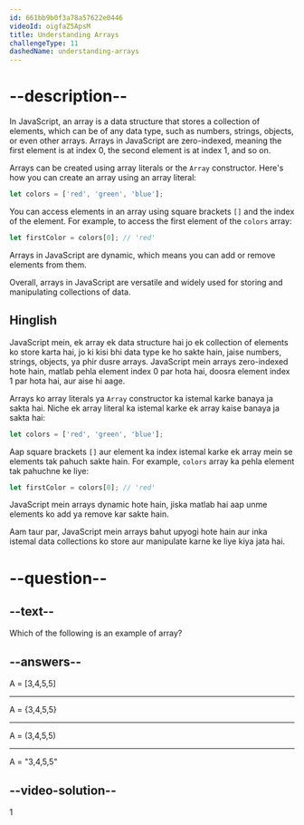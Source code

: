 ```yaml
---
id: 661bb9b0f3a78a57622e0446
videoId: oigfaZ5ApsM
title: Understanding Arrays
challengeType: 11
dashedName: understanding-arrays
---
```


# --description--

In JavaScript, an array is a data structure that stores a collection of elements, which can be of any data type, such as numbers, strings, objects, or even other arrays. Arrays in JavaScript are zero-indexed, meaning the first element is at index 0, the second element is at index 1, and so on.

Arrays can be created using array literals or the `Array` constructor. Here's how you can create an array using an array literal:

```javascript
let colors = ['red', 'green', 'blue'];
```

You can access elements in an array using square brackets `[]` and the index of the element. For example, to access the first element of the `colors` array:

```javascript
let firstColor = colors[0]; // 'red'
```

Arrays in JavaScript are dynamic, which means you can add or remove elements from them.

Overall, arrays in JavaScript are versatile and widely used for storing and manipulating collections of data.
<h2>Hinglish</h2>
JavaScript mein, ek array ek data structure hai jo ek collection of elements ko store karta hai, jo ki kisi bhi data type ke ho sakte hain, jaise numbers, strings, objects, ya phir dusre arrays. JavaScript mein arrays zero-indexed hote hain, matlab pehla element index 0 par hota hai, doosra element index 1 par hota hai, aur aise hi aage.

Arrays ko array literals ya `Array` constructor ka istemal karke banaya ja sakta hai. Niche ek array literal ka istemal karke ek array kaise banaya ja sakta hai:

```javascript
let colors = ['red', 'green', 'blue'];
```

Aap square brackets `[]` aur element ka index istemal karke ek array mein se elements tak pahuch sakte hain. For example, `colors` array ka pehla element tak pahuchne ke liye:

```javascript
let firstColor = colors[0]; // 'red'
```

JavaScript mein arrays dynamic hote hain, jiska matlab hai aap unme elements ko add ya remove kar sakte hain.

Aam taur par, JavaScript mein arrays bahut upyogi hote hain aur inka istemal data collections ko store aur manipulate karne ke liye kiya jata hai.


# --question--

## --text--

Which of the following is an example of array?

## --answers--

A = [3,4,5,5]

---

A = {3,4,5,5}

---

A = (3,4,5,5)

---

A = "3,4,5,5"

## --video-solution--

1
